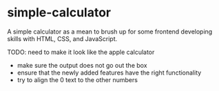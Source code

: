 # simple-calculator
A simple calculator as a mean to brush up for some frontend developing skills with HTML, CSS, and JavaScript. 

TODO:
need to make it look like the apple calculator
- make sure the output does not go out the box
- ensure that the newly added features have the right functionality
- try to align the 0 text to the other numbers 
